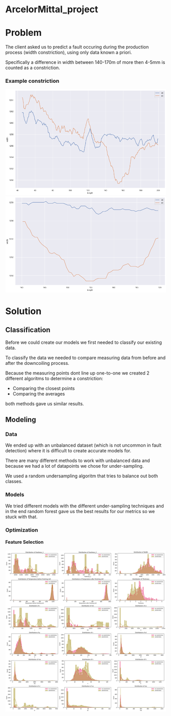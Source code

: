 # ArcelorMittal_project

# Problem 

The client asked us to predict a fault occuring during the production process (width constriction), using only data known a priori.

Specifically a difference in width between 140-170m of more then 4-5mm is counted as a constriction.

### Example constriction

![](images/Constriction.png) ![](images/Constriction_zoom.png)

# Solution

## Classification

Before we could create our models we first needed to classify our existing data.

To classify the data we needed to compare measuring data from before and after the downcoiling process.

Because the measuring points dont line up one-to-one we created 2 different algoritms to determine a constriction:

 - Comparing the closest points
 - Comparing the averages

both methods gave us similar results.


## Modeling

### Data

We ended up with an unbalanced dataset (which is not uncommon in fault detection) where it is difficult to create accurate models for.

There are many different methods to work with unbalanced data and because we had a lot of datapoints we chose for under-sampling.

We used a random undersampling algoritm that tries to balance out both classes.


### Models

We tried different models with the different under-sampling techniques and in the end random forest gave us the best results for our metrics so we stuck with that.

### Optimization

#### Feature Selection

![features_graph](/images/Features_constriction.png)